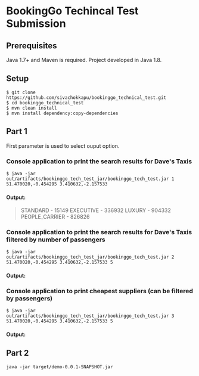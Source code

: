 # BookingGo Techincal Test Submission

## Prerequisites
Java 1.7+ and Maven is required. Project developed in Java 1.8.

## Setup
```
$ git clone https://github.com/sivachokkapu/bookinggo_technical_test.git
$ cd bookinggo_technical_test
$ mvn clean install
$ mvn install dependency:copy-dependencies
```

## Part 1

First parameter is used to select ouput option.

### Console application to print the search results for Dave's Taxis

`$ java -jar out/artifacts/bookinggo_tech_test_jar/bookinggo_tech_test.jar 1 51.470020,-0.454295 3.410632,-2.157533`

#### Output:

> STANDARD - 15149
> EXECUTIVE - 336932
> LUXURY - 904332
> PEOPLE_CARRIER - 826826

### Console application to print the search results for Dave's Taxis filtered by number of passengers

`$ java -jar out/artifacts/bookinggo_tech_test_jar/bookinggo_tech_test.jar 2 51.470020,-0.454295 3.410632,-2.157533 5`

#### Output:

### Console application to print cheapest suppliers (can be filtered by passengers)

`$ java -jar out/artifacts/bookinggo_tech_test_jar/bookinggo_tech_test.jar 3 51.470020,-0.454295 3.410632,-2.157533 5`

#### Output:

## Part 2

`java -jar target/demo-0.0.1-SNAPSHOT.jar`
